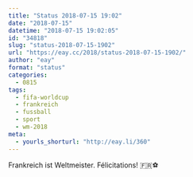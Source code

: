 ```yaml
---
title: "Status 2018-07-15 19:02"
date: "2018-07-15"
datetime: "2018-07-15 19:02:05"
id: "34818"
slug: "status-2018-07-15-1902"
url: "https://eay.cc/2018/status-2018-07-15-1902/"
author: "eay"
format: "status"
categories:
  - 0815
tags:
  - fifa-worldcup
  - frankreich
  - fussball
  - sport
  - wm-2018
meta:
  - yourls_shorturl: "http://eay.li/360"
---
```


Frankreich ist Weltmeister. Félicitations! 🇫🇷⚽️
